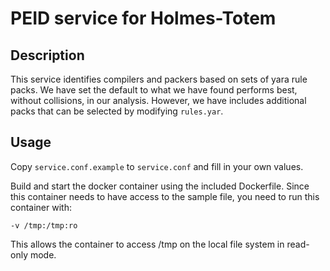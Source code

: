 # PEID service for Holmes-Totem

## Description

This service identifies compilers and packers based on sets of yara rule packs. We have set the default to what we have found performs best, without collisions, in our analysis. However, we have includes additional packs that can be selected by modifying `rules.yar`.

## Usage

Copy `service.conf.example` to `service.conf` and fill in your own values.

Build and start the docker container using the included Dockerfile. Since this container needs to have access to the sample file, you need to run this container with:

`-v /tmp:/tmp:ro`

This allows the container to access /tmp on the local file system in read-only mode.
